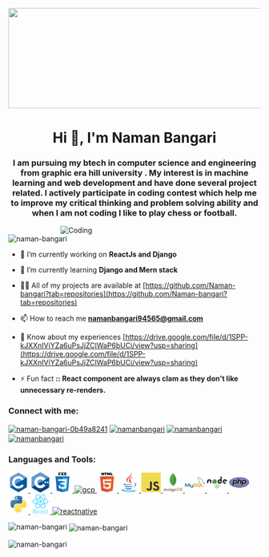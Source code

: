 [<img src="https://cdn.dribbble.com/users/3052691/screenshots/6178918/coding.gif" width="4000" height="200">](https://Naman-bangari.io)

<h1 align="center">Hi 👋, I'm Naman Bangari</h1>
<h3 align="center">I am pursuing my btech in computer science and engineering from graphic era hill university . My interest is in machine learning and web development and have done several project related. I actively participate in coding contest which help me to improve my critical thinking and problem solving ability and when I am not coding I like to play chess or football.</h3>

<img align="right" alt="Coding" width="400" src="https://cdn.dribbble.com/users/1292677/screenshots/6139167/avento.gif">

<p align="left"> <img src="https://komarev.com/ghpvc/?username=naman-bangari&label=Profile%20views&color=0e75b6&style=flat" alt="naman-bangari" /> </p>

- 🔭 I’m currently working on **ReactJs and Django**

- 🌱 I’m currently learning **Django and Mern stack**

- 👨‍💻 All of my projects are available at [https://github.com/Naman-bangari?tab=repositories](https://github.com/Naman-bangari?tab=repositories)

- 📫 How to reach me **namanbangari94565@gmail.com**

- 📄 Know about my experiences [https://drive.google.com/file/d/1SPP-kJXXnIViYZa6uPsJjZClWaP6bUCi/view?usp=sharing](https://drive.google.com/file/d/1SPP-kJXXnIViYZa6uPsJjZClWaP6bUCi/view?usp=sharing)

- ⚡ Fun fact **:: React component are always clam as they don't like unnecessary re-renders.**

<h3 align="left">Connect with me:</h3>
<p align="left">
<a href="https://linkedin.com/in/naman-bangari-0b49a8241" target="blank"><img align="center" src="https://raw.githubusercontent.com/rahuldkjain/github-profile-readme-generator/master/src/images/icons/Social/linked-in-alt.svg" alt="naman-bangari-0b49a8241" height="30" width="40" /></a>
<a href="https://codeforces.com/profile/namanbangari" target="blank"><img align="center" src="https://raw.githubusercontent.com/rahuldkjain/github-profile-readme-generator/master/src/images/icons/Social/codeforces.svg" alt="namanbangari" height="30" width="40" /></a>
<a href="https://www.leetcode.com/namanbangari" target="blank"><img align="center" src="https://raw.githubusercontent.com/rahuldkjain/github-profile-readme-generator/master/src/images/icons/Social/leet-code.svg" alt="namanbangari" height="30" width="40" /></a>
<a href="https://auth.geeksforgeeks.org/user/namanbangari" target="blank"><img align="center" src="https://raw.githubusercontent.com/rahuldkjain/github-profile-readme-generator/master/src/images/icons/Social/geeks-for-geeks.svg" alt="namanbangari" height="30" width="40" /></a>
</p>

<h3 align="left">Languages and Tools:</h3>
<p align="left"> <a href="https://www.cprogramming.com/" target="_blank" rel="noreferrer"> <img src="https://raw.githubusercontent.com/devicons/devicon/master/icons/c/c-original.svg" alt="c" width="40" height="40"/> </a> <a href="https://www.w3schools.com/cpp/" target="_blank" rel="noreferrer"> <img src="https://raw.githubusercontent.com/devicons/devicon/master/icons/cplusplus/cplusplus-original.svg" alt="cplusplus" width="40" height="40"/> </a> <a href="https://www.w3schools.com/css/" target="_blank" rel="noreferrer"> <img src="https://raw.githubusercontent.com/devicons/devicon/master/icons/css3/css3-original-wordmark.svg" alt="css3" width="40" height="40"/> </a> <a href="https://cloud.google.com" target="_blank" rel="noreferrer"> <img src="https://www.vectorlogo.zone/logos/google_cloud/google_cloud-icon.svg" alt="gcp" width="40" height="40"/> </a> <a href="https://www.w3.org/html/" target="_blank" rel="noreferrer"> <img src="https://raw.githubusercontent.com/devicons/devicon/master/icons/html5/html5-original-wordmark.svg" alt="html5" width="40" height="40"/> </a> <a href="https://www.java.com" target="_blank" rel="noreferrer"> <img src="https://raw.githubusercontent.com/devicons/devicon/master/icons/java/java-original.svg" alt="java" width="40" height="40"/> </a> <a href="https://developer.mozilla.org/en-US/docs/Web/JavaScript" target="_blank" rel="noreferrer"> <img src="https://raw.githubusercontent.com/devicons/devicon/master/icons/javascript/javascript-original.svg" alt="javascript" width="40" height="40"/> </a> <a href="https://www.mongodb.com/" target="_blank" rel="noreferrer"> <img src="https://raw.githubusercontent.com/devicons/devicon/master/icons/mongodb/mongodb-original-wordmark.svg" alt="mongodb" width="40" height="40"/> </a> <a href="https://www.mysql.com/" target="_blank" rel="noreferrer"> <img src="https://raw.githubusercontent.com/devicons/devicon/master/icons/mysql/mysql-original-wordmark.svg" alt="mysql" width="40" height="40"/> </a> <a href="https://nodejs.org" target="_blank" rel="noreferrer"> <img src="https://raw.githubusercontent.com/devicons/devicon/master/icons/nodejs/nodejs-original-wordmark.svg" alt="nodejs" width="40" height="40"/> </a> <a href="https://www.php.net" target="_blank" rel="noreferrer"> <img src="https://raw.githubusercontent.com/devicons/devicon/master/icons/php/php-original.svg" alt="php" width="40" height="40"/> </a> <a href="https://www.python.org" target="_blank" rel="noreferrer"> <img src="https://raw.githubusercontent.com/devicons/devicon/master/icons/python/python-original.svg" alt="python" width="40" height="40"/> </a> <a href="https://reactjs.org/" target="_blank" rel="noreferrer"> <img src="https://raw.githubusercontent.com/devicons/devicon/master/icons/react/react-original-wordmark.svg" alt="react" width="40" height="40"/> </a> <a href="https://reactnative.dev/" target="_blank" rel="noreferrer"> <img src="https://reactnative.dev/img/header_logo.svg" alt="reactnative" width="40" height="40"/> </a> </p>

<p><img align="left" src="https://github-readme-stats.vercel.app/api/top-langs?username=naman-bangari&show_icons=true&locale=en&layout=compact" alt="naman-bangari" /></p>

<p>&nbsp;<img align="center" src="https://github-readme-stats.vercel.app/api?username=naman-bangari&show_icons=true&locale=en" alt="naman-bangari" /></p>

<p><img align="center" src="https://github-readme-streak-stats.herokuapp.com/?user=naman-bangari&" alt="naman-bangari" /></p>
